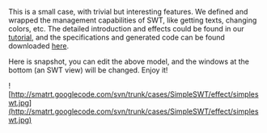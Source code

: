 This is a small case, with trivial but interesting features. We defined and wrapped the management capabilities of SWT, like getting texts, changing colors, etc. The detailed introduction and effects could be found in our [tutorial](http://smatrt.googlecode.com/files/tutorial%20-%20smart.pdf), and the specifications and generated code can be found downloaded [here](http://code.google.com/p/smatrt/source/browse/#svn/trunk/cases/SimpleSWT).

Here is snapshot, you can edit the above model, and the windows at the bottom (an SWT view) will be changed. Enjoy it!

![http://smatrt.googlecode.com/svn/trunk/cases/SimpleSWT/effect/simpleswt.jpg](http://smatrt.googlecode.com/svn/trunk/cases/SimpleSWT/effect/simpleswt.jpg)